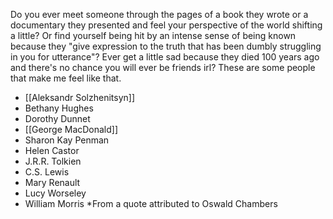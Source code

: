 Do you ever meet someone through the pages of a book they wrote or a documentary they presented and feel your perspective of the world shifting a little? Or find yourself being hit by an intense sense of being known because they "give expression to the truth that has been dumbly struggling in you for utterance"? Ever get a little sad because they died 100 years ago and there's no chance you will ever be friends irl? These are some people that make me feel like that.
- [[Aleksandr Solzhenitsyn]]
- Bethany Hughes
- Dorothy Dunnet
- [[George MacDonald]]
- Sharon Kay Penman
- Helen Castor
- J.R.R. Tolkien
- C.S. Lewis
- Mary Renault
- Lucy Worseley
- William Morris
*From a quote attributed to Oswald Chambers